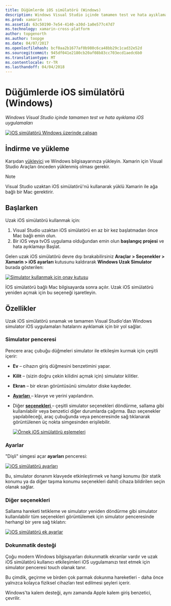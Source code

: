 ```yaml
---
title: Düğümlerde iOS simülatörü (Windows)
description: Windows Visual Studio içinde tamamen test ve hata ayıklama iOS uygulamaları
ms.prod: xamarin
ms.assetid: 63c50190-7e54-4140-a30d-1a0e577c47d7
ms.technology: xamarin-cross-platform
author: topgenorth
ms.author: toopge
ms.date: 04/07/2017
ms.openlocfilehash: bcf0aa2b1677af0b980c6ca48bb29c1cad32e52d
ms.sourcegitcommit: 945df041e2180cb20af08b83cc703ecd1aedc6b0
ms.translationtype: MT
ms.contentlocale: tr-TR
ms.lasthandoff: 04/04/2018
---
```

# <a name="remoted-ios-simulator-for-windows"></a>Düğümlerde iOS simülatörü (Windows)

_Windows Visual Studio içinde tamamen test ve hata ayıklama iOS uygulamaları_

[![](ios-simulator-images/hero-sml.png "iOS simülatörü Windows üzerinde çalışan")](ios-simulator-images/hero.png#lightbox)

## <a name="download-and-install"></a>İndirme ve yükleme

Karşıdan [yükleyici](https://dl.xamarin.com/xamarin-simulator/Xamarin.Simulator.Installer.msi) ve Windows bilgisayarınıza yükleyin. Xamarin için Visual Studio Araçları önceden yüklenmiş olması gerekir.

> [!NOTE]
> Visual Studio uzaktan iOS simülatörü'nü kullanarak yüklü Xamarin ile ağa bağlı bir Mac gerektirir.

## <a name="getting-started"></a>Başlarken

Uzak iOS simülatörü kullanmak için:

1. Visual Studio uzaktan iOS simülatörü en az bir kez başlatmadan önce Mac bağlı emin olun.
2. Bir iOS veya tvOS uygulama olduğundan emin olun **başlangıç projesi** ve hata ayıklamayı Başlat.

Gelen uzak iOS simülatörü devre dışı bırakabilirsiniz **Araçlar > Seçenekler > Xamarin > iOS ayarları** kutusunu kaldırarak **Windows Uzak Simulator** burada gösterilen:

[![](ios-simulator-images/options-sml.png "Simulator kullanmak için onay kutusu")](ios-simulator-images/options.png#lightbox)

İOS simülatörü bağlı Mac bilgisayarda sonra açılır. Uzak iOS simülatörü yeniden açmak için bu seçeneği işaretleyin.

## <a name="features"></a>Özellikler

Uzak iOS simülatörü sınamak ve tamamen Visual Studio'dan Windows simulator iOS uygulamaları hatalarını ayıklamak için bir yol sağlar.

### <a name="simulator-window"></a>Simulator penceresi

Pencere araç çubuğu düğmeleri simulator ile etkileşim kurmak için çeşitli içerir:

- **Ev** – cihazın giriş düğmesini benzetimini yapar.
- **Kilit** – (sizin doğru çekin kilidini açmak için) simulator kilitler.
- **Ekran** – bir ekran görüntüsünü simulator diske kaydeder.
- [**Ayarları** ](#settings) – klavye ve yerini yapılandırın.
- Diğer [ **seçenekleri** ](#options) – çeşitli simulator seçenekleri döndürme, sallama gibi kullanılabilir veya benzetici diğer durumlarda çağırma. Bazı seçenekler yapılabileceği, araç çubuğunda veya penceresinde sağ tıklanarak görüntülenen üç nokta simgesinden erişilebilir.

    [![](ios-simulator-images/maps-app-sml.png "Örnek iOS simülatörü eşlemeleri")](ios-simulator-images/maps-app.png#lightbox)


### <a name="settings"></a>Ayarlar

"Dişli" simgesi açar **ayarları** penceresi:

[![](ios-simulator-images/settings-sml.png "iOS simülatörü ayarları")](ios-simulator-images/settings.png#lightbox)

Bu, simulator donanım klavyede etkinleştirmek ve hangi konumu (bir statik konumu ya da diğer taşıma konumu seçenekleri dahil) cihaza bildirilen seçin olanak sağlar.



### <a name="other-options"></a>Diğer seçenekleri

Sallama hareketi tetikleme ve simulator yeniden döndürme gibi simulator kullanılabilir tüm seçenekleri görüntülemek için simulator penceresinde herhangi bir yere sağ tıklatın:

[![](ios-simulator-images/more-sml.png "iOS simülatörü ek ayarlar")](ios-simulator-images/more.png#lightbox)

### <a name="touchscreen-support"></a>Dokunmatik desteği

Çoğu modern Windows bilgisayarları dokunmatik ekranlar vardır ve uzak iOS simülatörü kullanıcı etkileşimleri iOS uygulamanızı test etmek için simulator penceresi touch olanak tanır.

Bu çimdik, geçirme ve birden çok parmak dokunma hareketleri - daha önce yalnızca kolayca fiziksel cihazları test edilmesi şeyleri içerir.

Windows'ta kalem desteği, aynı zamanda Apple kalem giriş benzetici, çevrilir.

<!--
<a name="knownissues" />

# Known Issues

 - Apple Watch devices may show in the Visual Studio device list, but are not yet supported.
 - Launching in **Release** mode may also start Apple’s simulator on the networked Mac.
 - Closing the remote iOS Simulator on Windows will not immediately stop debugging in Visual Studio. Stop debugging manually from the menu or the red button.
 - Opening too many different simulators simultaneously will produce unexpected results.
 - Exception of type `Foundation.NSErrorException` may be thrown while launching Simulators. Workaround is to kill csproxy (server process) on the Mac host and re-deploy to the simulator.
 - Performance may be slower when using Xcode 8
-->
